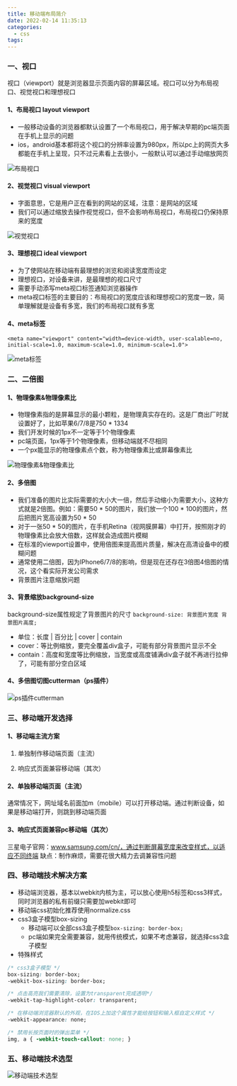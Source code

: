 ```yaml
---
title: 移动端布局简介
date: 2022-02-14 11:35:13
categories:
  - css
tags:
---
```


### 一、视口

视口（viewport）就是浏览器显示页面内容的屏幕区域。视口可以分为布局视口、视觉视口和理想视口

#### 1、布局视口 layout viewport

* 一般移动设备的浏览器都默认设置了一个布局视口，用于解决早期的pc端页面在手机上显示的问题
* ios，android基本都将这个视口的分辨率设置为980px，所以pc上的网页大多都能在手机上呈现，只不过元素看上去很小，一般默认可以通过手动缩放网页

![布局视口](https://gitee.com/huqian025/my-images/raw/master/css/移动端布局简介/布局视口.png)

#### 2、视觉视口 visual viewport

* 字面意思，它是用户正在看到的网站的区域，注意：是网站的区域
* 我们可以通过缩放去操作视觉视口，但不会影响布局视口，布局视口仍保持原来的宽度

![视觉视口](https://gitee.com/huqian025/my-images/raw/master/css/移动端布局简介/视觉视口.png)

#### 3、理想视口 ideal viewport

* 为了使网站在移动端有最理想的浏览和阅读宽度而设定
* 理想视口，对设备来讲，是最理想的视口尺寸
* 需要手动添写meta视口标签通知浏览器操作
* meta视口标签的主要目的：布局视口的宽度应该和理想视口的宽度一致，简单理解就是设备有多宽，我们的布局视口就有多宽

#### 4、meta标签

`<meta name="viewport" content="width=device-width, user-scalable=no, initial-scale=1.0, maximum-scale=1.0, minimum-scale=1.0">`

![meta标签](https://gitee.com/huqian025/my-images/raw/master/css/移动端布局简介/meta标签.png)

### 二、二倍图

#### 1、物理像素&物理像素比

* 物理像素指的是屏幕显示的最小颗粒，是物理真实存在的。这是厂商出厂时就设置好了，比如苹果6/7/8是750 * 1334
* 我们开发时候的1px不一定等于1个物理像素
* pc端页面，1px等于1个物理像素，但移动端就不尽相同
* 一个px能显示的物理像素点个数，称为物理像素比或屏幕像素比

![物理像素&物理像素比](https://gitee.com/huqian025/my-images/raw/master/css/移动端布局简介/物理像素&物理像素比.png)

#### 2、多倍图

* 我们准备的图片比实际需要的大小大一倍，然后手动缩小为需要大小，这种方式就是2倍图。例如：需要50 * 50的图片，我们放一个100 * 100的图片，然后把图片宽高设置为50 * 50
* 对于一张50 * 50的图片，在手机Retina（视网膜屏幕）中打开，按照刚才的物理像素比会放大倍数，这样就会造成图片模糊
* 在标准的viewport设置中，使用倍图来提高图片质量，解决在高清设备中的模糊问题
* 通常使用二倍图，因为IPhone6/7/8的影响，但是现在还存在3倍图4倍图的情况，这个看实际开发公司需求
* 背景图片注意缩放问题

#### 3、背景缩放background-size

background-size属性规定了背景图片的尺寸 `background-size: 背景图片宽度 背景图片高度;`

* 单位：长度 | 百分比 | cover | contain
* cover：等比例缩放，要完全覆盖div盒子，可能有部分背景图片显示不全
* contain：高度和宽度等比例缩放，当宽度或高度铺满div盒子就不再进行拉伸了，可能有部分空白区域

#### 4、多倍图切图cutterman（ps插件）

![ps插件cutterman](https://gitee.com/huqian025/my-images/raw/master/css/移动端布局简介/ps插件cutterman.png)

### 三、移动端开发选择

#### 1、移动端主流方案

1. 单独制作移动端页面（主流）

2. 响应式页面兼容移动端（其次）

#### 2、单独移动端页面（主流）

通常情况下，网址域名前面加m（mobile）可以打开移动端。通过判断设备，如果是移动端打开，则跳到移动端页面

#### 3、响应式页面兼容pc移动端（其次）

三星电子官网：www.samsung.com/cn/，通过判断屏幕宽度来改变样式，以适应不同终端
缺点：制作麻烦，需要花很大精力去调兼容性问题

### 四、移动端技术解决方案

* 移动端浏览器，基本以webkit内核为主，可以放心使用h5标签和css3样式，同时浏览器的私有前缀只需要加webkit即可
* 移动端css初始化推荐使用normalize.css
* css3盒子模型box-sizing
    * 移动端可以全部css3盒子模型`box-sizing: border-box;`
    * pc端如果完全需要兼容，就用传统模式，如果不考虑兼容，就选择css3盒子模型
* 特殊样式
```css
/* css3盒子模型 */
box-sizing: border-box;
-webkit-box-sizing: border-box;

/* 点击高亮我们需要清除，设置为transparent完成透明*/
-webkit-tap-highlight-color: transparent;

/* 在移动端浏览器默认的外观，在IOS上加这个属性才能给按钮和输入框自定义样式 */
-webkit-appearance: none;

/* 禁用长按页面时的弹出菜单 */
img, a { -webkit-touch-callout: none; }
```

### 五、移动端技术选型

![移动端技术选型](https://gitee.com/huqian025/my-images/raw/master/css/移动端布局简介/移动端技术选型.png)
